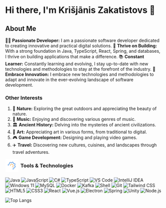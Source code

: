 # Hi there, I'm Krišjānis Zakatistovs 👋

## About Me

👨‍💻 **Passionate Developer:** I am a passionate software developer dedicated to creating innovative and practical digital solutions.
🚀 **Thrive on Building:** With a strong foundation in Java, TypeScript, React, Spring, and databases, I thrive on building applications that make a difference.
📚 **Constant Learner:** Constantly learning and evolving, I stay up-to-date with new technologies and methodologies to stay at the forefront of the industry.
🤝 **Embrace Innovation:** I embrace new technologies and methodologies to adapt and innovate in the ever-evolving landscape of software development.

### Other Interests

1. 🌱 **Nature:** Exploring the great outdoors and appreciating the beauty of nature.
2. 🎵 **Music:** Enjoying and discovering various genres of music.
3. 🏛️ **Ancient History:** Delving into the mysteries of ancient civilizations.
4. 🎨 **Art:** Appreciating art in various forms, from traditional to digital.
5. 🎮 **Game Development:** Designing and playing video games.
6. ✈️ **Travel:** Discovering new cultures, cuisines, and landscapes through travel adventures.

<div style="display: inline-flex; align-items: center;">
    <img src="https://github.com/ShadyWestHaze/Krisjanis-Zakatistovs/raw/main/Visuals/Animation%20-%201716119691377.gif" alt="Animated Icon" style="width: 3em; height: 3em; margin-right: 0.5em;">
    <h3 style="margin: 0;">Tools & Technologies</h3>
</div>

![Java](https://img.shields.io/badge/Java-007396?style=flat-square&logo=java&logoColor=white)
![JavaScript](https://img.shields.io/badge/JavaScript-F7DF1E?style=flat-square&logo=javascript&logoColor=black)
![C#](https://img.shields.io/badge/C%23-239120?style=flat-square&logo=c-sharp&logoColor=white)
![TypeScript](https://img.shields.io/badge/TypeScript-3178C6?style=flat-square&logo=typescript&logoColor=white)
![VS Code](https://img.shields.io/badge/VS_Code-007ACC?style=flat-square&logo=visual-studio-code&logoColor=white)
![IntelliJ IDEA](https://img.shields.io/badge/IntelliJ_IDEA-000000?style=flat-square&logo=intellij-idea&logoColor=white)
![Windows 11](https://img.shields.io/badge/Windows-0078D6?style=flat-square&logo=windows&logoColor=white)
![MySQL](https://img.shields.io/badge/MySQL-4479A1?style=flat-square&logo=mysql&logoColor=white)
![Docker](https://img.shields.io/badge/Docker-2496ED?style=flat-square&logo=docker&logoColor=white)
![Kafka](https://img.shields.io/badge/Apache%20Kafka-231F20?style=flat-square&logo=apache-kafka&logoColor=white)
![Shell](https://img.shields.io/badge/Shell-4EAA25?style=flat-square&logo=gnu-bash&logoColor=white)
![Git](https://img.shields.io/badge/Git-F05032?style=flat-square&logo=git&logoColor=white)
![Tailwind CSS](https://img.shields.io/badge/Tailwind_CSS-38B2AC?style=flat-square&logo=tailwind-css&logoColor=white)
![HTML5](https://img.shields.io/badge/HTML5-E34F26?style=flat-square&logo=html5&logoColor=white)
![CSS3](https://img.shields.io/badge/CSS3-1572B6?style=flat-square&logo=css3&logoColor=white)
![React](https://img.shields.io/badge/React-61DAFB?style=flat-square&logo=react&logoColor=white)
![Vue.js](https://img.shields.io/badge/Vue.js-4FC08D?style=flat-square&logo=vue-dot-js&logoColor=white)
![Electron](https://img.shields.io/badge/Electron-47848F?style=flat-square&logo=electron&logoColor=white)
![Spring](https://img.shields.io/badge/Spring-6DB33F?style=flat-square&logo=spring&logoColor=white)
![Unity](https://img.shields.io/badge/Unity-000000?style=flat-square&logo=unity&logoColor=white)
![Node.js](https://img.shields.io/badge/Node.js-339933?style=flat-square&logo=node-dot-js&logoColor=white)


![Top Langs](https://github-readme-stats.vercel.app/api/top-langs/?username=ShadyWestHaze&layout=compact&theme=highcontrast)
